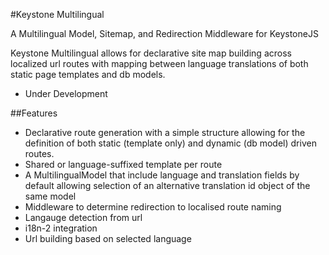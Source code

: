 #Keystone Multilingual

A Multilingual Model, Sitemap, and Redirection Middleware for KeystoneJS

Keystone Multilingual allows for declarative site map building across localized url routes
with mapping between language translations of both static page templates and db models.

* Under Development


##Features

* Declarative route generation with a simple structure allowing for the definition
of both static (template only) and dynamic (db model) driven routes.
* Shared or language-suffixed template per route
* A MultilingualModel that include language and translation fields by default allowing
selection of an alternative translation id object of the same model
* Middleware to determine redirection to localised route naming
* Langauge detection from url
* i18n-2 integration
* Url building based on selected language


